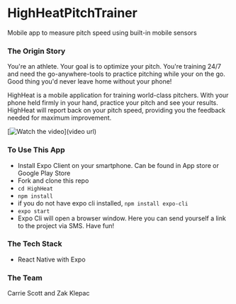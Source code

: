 # HighHeatPitchTrainer
Mobile app to measure pitch speed using built-in mobile sensors

### The Origin Story

You're an athlete. Your goal is to optimize your pitch. You're training 24/7 and need the go-anywhere-tools to practice pitching while your on the go. Good thing you'd never leave home without your phone!

HighHeat is a mobile application for training world-class pitchers. With your phone held firmly in your hand, practice your pitch and see your results. HighHeat will report back on your pitch speed, providing you the feedback needed for maximum improvement.

[![Watch the video](picurl)](video url)

### To Use This App
* Install Expo Client on your smartphone. Can be found in App store or Google Play Store
* Fork and clone this repo
* `cd HighHeat`
* `npm install`
* if you do not have expo cli installed, `npm install expo-cli`
* `expo start`
* Expo Cli will open a browser window. Here you can send yourself a link to the project via SMS. 
Have fun!

### The Tech Stack
* React Native with Expo

### The Team
Carrie Scott and Zak Klepac
